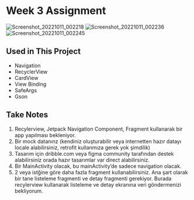 # Week 3 Assignment
![Screenshot_20221011_002218](https://user-images.githubusercontent.com/101550371/194963472-e10d9910-2fc4-48ed-9b35-d07a3a3e7363.png)
![Screenshot_20221011_002236](https://user-images.githubusercontent.com/101550371/194963473-ad8f63ed-bc8f-4fea-90ff-21262d3f5599.png)
![Screenshot_20221011_002245](https://user-images.githubusercontent.com/101550371/194963475-cd5acbf3-7b49-4a09-814f-f5e382bcec87.png)

## Used in This Project
- Navigation
- RecyclerView
- CardView
- View Binding
- SafeArgs
- Gson

## Take Notes
1. Recylerview, Jetpack Navigation Component, Fragment kullanarak bir app yapılması bekleniyor.
2. Bir mock datanınz (kendiniz oluşturabilir veya internetten hazır datayı locale alabilirsiniz, retrofit kullanmıza gerek yok şimdilik)
3. Tasarım için dribble.com veya figma community tarafından destek alabilirsiniz orada hazır tasarımlar var direct alabilirsiniz.
4. Bir MainActivity olacak, bu mainActivity’de sadece navigation olacak.
5. 2 veya istğine göre daha fazla fragment kullanabilirsiniz. Ana şart olarak bir tane listeleme fragmenti ve detay fragmenti gerekiyor. Burada recylerview kullanarak listeleme ve detay ekranına veri göndermenizi bekliyorum.
 
 
